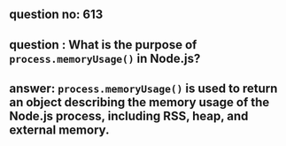 
      
## question no: 613

## question : What is the purpose of `process.memoryUsage()` in Node.js?

## answer: `process.memoryUsage()` is used to return an object describing the memory usage of the Node.js process, including RSS, heap, and external memory.
      